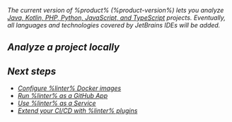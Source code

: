 [//]: # (title: Getting started)

<var name="linter" value="Qodana"/>

The current version of %product% (%product-version%) lets you analyze 
<a href="supported-technologies.md">Java, Kotlin, PHP, Python, JavaScript, and TypeScript</a> projects. Eventually, all 
languages and technologies covered by JetBrains IDEs will be added.

## Analyze a project locally

<p><include src="lib_qd.xml" include-id="qodana-cli-quickstart" use-filter="gs-only,other,empty"/></p>

## Next steps

 - <a href="docker-images.md">Configure %linter% Docker images</a>
 - <a href="qodana-github-application.md">Run %linter% as a GitHub App</a>
 - <a href="service.md">Use %linter% as a Service</a>
 - <a href="ci.md">Extend your CI/CD with %linter% plugins</a>

 